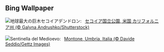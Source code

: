 ## Bing Wallpaper
![](https://www.bing.com/th?id=OHR.GiantSequoias_JA-JP1712203970_UHD.jpg&w=1000)地球最大の巨木セコイアデンドロン:&nbsp;&ensp;[セコイア国立公園, 米国 カリフォルニア州 (© Galyna Andrushko/Shutterstock)](https://www.bing.com/th?id=OHR.GiantSequoias_JA-JP1712203970_UHD.jpg)
<br><br/>
![](https://www.bing.com/th?id=OHR.FestivalMedioevo_IT-IT1145169158_UHD.jpg&w=1000)Sentinella del Medioevo:&nbsp;&ensp;[Montone, Umbria, Italia (© Davide Seddio/Gettz Images)](https://www.bing.com/th?id=OHR.FestivalMedioevo_IT-IT1145169158_UHD.jpg)
<br><br/>
